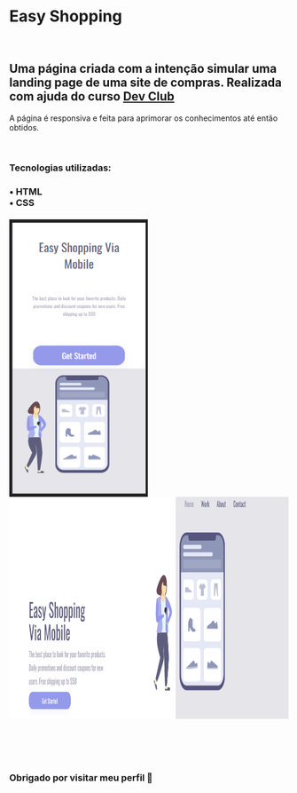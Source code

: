 <h1><b> Easy Shopping </b></h1>
<br>
<h2> Uma página criada com a intenção simular uma landing page de uma site de compras. Realizada com ajuda do curso <a href="http://rodolfomori.com.br/devclub" target=_blank>Dev Club </a></h2>
<p> A página é responsiva e feita para aprimorar os conhecimentos até então obtidos. </p>
<br>
<h3> Tecnologias utilizadas: <h3/>
• HTML
<br>
• CSS
<br>
  <br>
<div>
  <img src="https://github.com/JexSparrow/easy-shopping/blob/master/assets/cell.png?raw=true" width= 250px height=500px align= left margin-right= 40px> 
  <img src="https://github.com/JexSparrow/easy-shopping/blob/master/assets/wide.png?raw=true" width= 700px height= 400px align= center margin-bottom= 50px> 
</div>
  <br>
  <br>
  <br>
  <br>
  <p> Obrigado por visitar meu perfil 💙</p>
  
